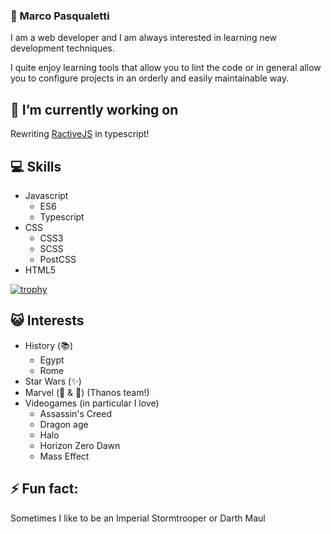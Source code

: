 ### 🤝 Marco Pasqualetti
I am a web developer and I am always interested in learning new development techniques.

I quite enjoy learning tools that allow you to lint the code or in general allow you to configure projects in an orderly and easily maintainable way.

## 🔭 I’m currently working on
Rewriting [RactiveJS](https://ractive.js.org) in typescript!

## 💻 Skills
* Javascript
  * ES6
  * Typescript
* CSS
  * CSS3
  * SCSS
  * PostCSS
* HTML5

[![trophy](https://github-profile-trophy.vercel.app/?username=marcalexiei&theme=onedark)](https://github.com/ryo-ma/github-profile-trophy)

## 😺 Interests
* History (📚)
  * Egypt
  * Rome
* Star Wars (✨)
* Marvel (📓 & 🎥) (Thanos team!)
* Videogames (in particular I love)
  * Assassin's Creed
  * Dragon age
  * Halo
  * Horizon Zero Dawn
  * Mass Effect

## ⚡ Fun fact:
Sometimes I like to be an Imperial Stormtrooper or Darth Maul


<!--
**marcalexiei/marcalexiei** is a ✨ _special_ ✨ repository because its `README.md` (this file) appears on your GitHub profile.

Here are some ideas to get you started:

-  ...
- 🌱 I’m currently learning ...
- 👯 I’m looking to collaborate on ...
- 🤔 I’m looking for help with ...
- 💬 Ask me about ...
- 📫 How to reach me: ...
- 😄 Pronouns: ...
-->

